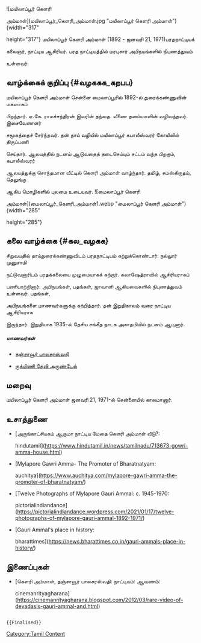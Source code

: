 ![மயிலாப்பூர் கெளரி
அம்மாள்](மயிலாப்பூர்_கெளரி_அம்மாள்.jpg "மயிலாப்பூர் கெளரி அம்மாள்"){width="317"
height="317"} மயிலாப்பூர் கெளரி அம்மாள் (1892 - ஜனவரி 21, 1971)பரதநாட்டியக்
கலைஞர், நாட்டிய ஆசிரியர். பரத நாட்டியத்தில் மரபுசார் அபிநயங்களில் நிபுணத்துவம்
உள்ளவர்.

## வாழ்க்கைக் குறிப்பு {#வழககக_கறபப}

மயிலாப்பூர் கெளரி அம்மாள் சென்னை மைலாப்பூரில் 1892-ல் துரைக்கண்ணுவின் மகளாகப்
பிறந்தார். ஏ.கே. ராமச்சந்திரன் இவரின் தந்தை. வீணை தனம்மாளின் வழிவந்தவர். இசைவேளாளர்
சமூகத்தைச் சேர்ந்தவர். தன் தாய் வழியில் மயிலாப்பூர் கபாலீஸ்வரர் கோயிலில் திருப்பணி
செய்தார். ஆலயத்தில் நடனம் ஆடுவதைத் தடைசெய்யும் சட்டம் வந்த பிறகும், கபாலீஸ்வரர்
ஆலயத்துக்கு சொந்தமான வீட்டில் கௌரி அம்மாள் வாழ்ந்தார். தமிழ், சமஸ்கிருதம், தெலுங்கு
ஆகிய மொழிகளில் புலமை உடையவர். ![மைலாப்பூர் கெளரி
அம்மாள்](மைலாப்பூர்_கெளரி_அம்மாள்1.webp "மைலாப்பூர் கெளரி அம்மாள்"){width="285"
height="285"}

## கலை வாழ்க்கை {#கல_வழகக}

சிறுவயதில் தாய்துரைக்கண்ணுவிடம் பரதநாட்டியம் கற்றுக்கொண்டார். நல்லூர் முனுசாமி
நட்டுவனாரிடம் பரதக்கலையை முழுமையாகக் கற்றார். கலாஷேத்ராவில் ஆசிரியராகப்
பணியாற்றினார். அபிநயங்கள், பதங்கள், ஜாவாளி ஆகியவைகளில் நிபுணத்துவம் உள்ளவர். பதங்கள்,
அபிநயங்களை மாணவர்களுக்கு கற்பித்தார். தன் இறுதிகாலம் வரை நாட்டிய ஆசிரியராக
இருந்தார். இறுதியாக 1935-ல் தேசிய சங்கீத நாடக அகாதமியில் நடனம் ஆடினார்.

##### மாணவர்கள்

-   [தஞ்சாவூர் பாலசரஸ்வதி](தஞ்சாவூர்_பாலசரஸ்வதி "wikilink")
-   [ருக்மிணி தேவி அருண்டேல்](ருக்மிணி_தேவி_அருண்டேல் "wikilink")

## மறைவு

மயிலாப்பூர் கெளரி அம்மாள் ஜனவரி 21, 1971-ல் சென்னையில் காலமானார்.

## உசாத்துணை

-   [அருங்காட்சியகம் ஆகுமா நாட்டிய மேதை கௌரி அம்மாள் வீடு?:
    hindutamil](https://www.hindutamil.in/news/tamilnadu/713673-gowri-amma-house.html)
-   [Mylapore Gawri Amma- The Promoter of Bharatnatyam:
    auchitya](https://www.auchitya.com/mylapore-gawri-amma-the-promoter-of-bharatnatyam/)
-   [Twelve Photographs of Mylapore Gauri Ammal: c. 1945-1970:
    pictorialindiandance](https://pictorialindiandance.wordpress.com/2021/01/17/twelve-photographs-of-mylapore-gauri-ammal-1892-1971/)
-   [Gauri Ammal's place in history:
    bharattimes](https://news.bharattimes.co.in/gauri-ammals-place-in-history/)

## இணைப்புகள்

-   [கெளரி அம்மாள், தஞ்சாவூர் பாலசரஸ்வதி: நாட்டியம்: ஆவணம்:
    cinemanrityagharana](https://cinemanrityagharana.blogspot.com/2012/03/rare-video-of-devadasis-gauri-ammal-and.html)

```{=mediawiki}
{{Finalised}}
```
[Category:Tamil Content](Category:Tamil_Content "wikilink")

